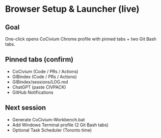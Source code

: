# Browser Setup & Launcher (live)

## Goal
One-click opens CoCivium Chrome profile with pinned tabs + two Git Bash tabs.

## Pinned tabs (confirm)
- CoCivium (Code / PRs / Actions)
- GIBindex (Code / PRs / Actions)
- GIBindex/sessions/LOG.md
- ChatGPT (paste CIVPACK)
- GitHub Notifications

## Next session
- Generate CoCivium-Workbench.bat
- Add Windows Terminal profile (2 Git Bash tabs)
- Optional Task Scheduler (Toronto time)

